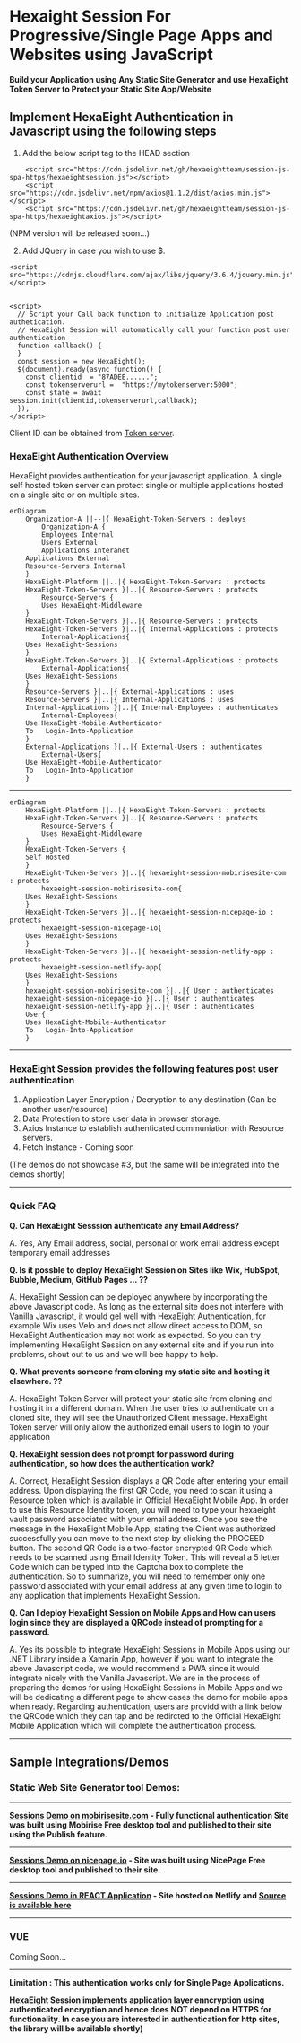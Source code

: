 # Hexaight Session For Progressive/Single Page Apps and Websites using JavaScript

**Build your Application using Any Static Site Generator and use HexaEight Token Server to Protect your Static Site App/Website**

## Implement HexaEight Authentication in Javascript using the following steps

1. Add the below script tag to the HEAD section

```
	<script src="https://cdn.jsdelivr.net/gh/hexaeightteam/session-js-spa-https/hexaeightsession.js"></script>
	<script src="https://cdn.jsdelivr.net/npm/axios@1.1.2/dist/axios.min.js"></script>
	<script src="https://cdn.jsdelivr.net/gh/hexaeightteam/session-js-spa-https/hexaeightaxios.js"></script>
```
(NPM version will be released soon...)

2. Add JQuery in case you wish to use $.

```
<script src="https://cdnjs.cloudflare.com/ajax/libs/jquery/3.6.4/jquery.min.js"></script>


<script>
  // Script your Call back function to initialize Application post authetication. 
  // HexaEight Session will automatically call your function post user authentication
  function callback() {
  }
  const session = new HexaEight();
  $(document).ready(async function() {
	const clientid  = "87ADEE......";
	const tokenserverurl =  "https://mytokenserver:5000";
	const state = await session.init(clientid,tokenserverurl,callback);
  }); 
</script>
```

Client ID can be obtained from [Token server](https://github.com/HexaEightTeam/HexaEight-Token-Server).  

### HexaEight Authentication Overview

HexaEight provides authentication for your javascript application.  A single self hosted token server can protect single or multiple applications hosted on a single site or on multiple sites.  



```mermaid
erDiagram
    Organization-A ||--|{ HexaEight-Token-Servers : deploys
        Organization-A {
        Employees Internal
        Users External
        Applications Interanet
	Applications External
	Resource-Servers Internal
	}
	HexaEight-Platform ||..|{ HexaEight-Token-Servers : protects
	HexaEight-Token-Servers }|..|{ Resource-Servers : protects
        Resource-Servers {
        Uses HexaEight-Middleware
	}
	HexaEight-Token-Servers }|..|{ Resource-Servers : protects
	HexaEight-Token-Servers }|..|{ Internal-Applications : protects
        Internal-Applications{
	Uses HexaEight-Sessions
	}
	HexaEight-Token-Servers }|..|{ External-Applications : protects
        External-Applications{
	Uses HexaEight-Sessions
	}
	Resource-Servers }|..|{ External-Applications : uses
	Resource-Servers }|..|{ Internal-Applications : uses
	Internal-Applications }|..|{ Internal-Employees : authenticates
        Internal-Employees{
	Use HexaEight-Mobile-Authenticator
	To   Login-Into-Application
	}
	External-Applications }|..|{ External-Users : authenticates
        External-Users{
	Use HexaEight-Mobile-Authenticator
	To   Login-Into-Application
	}

```
---

```mermaid
erDiagram
	HexaEight-Platform ||..|{ HexaEight-Token-Servers : protects
	HexaEight-Token-Servers }|..|{ Resource-Servers : protects
        Resource-Servers {
        Uses HexaEight-Middleware
	}
	HexaEight-Token-Servers {
	Self Hosted
	}
	HexaEight-Token-Servers }|..|{ hexaeight-session-mobirisesite-com : protects
        hexaeight-session-mobirisesite-com{
	Uses HexaEight-Sessions
	}
	HexaEight-Token-Servers }|..|{ hexaeight-session-nicepage-io : protects
        hexaeight-session-nicepage-io{
	Uses HexaEight-Sessions
	}
	HexaEight-Token-Servers }|..|{ hexaeight-session-netlify-app : protects
        hexaeight-session-netlify-app{
	Uses HexaEight-Sessions
	}
	hexaeight-session-mobirisesite-com }|..|{ User : authenticates
	hexaeight-session-nicepage-io }|..|{ User : authenticates
	hexaeight-session-netlify-app }|..|{ User : authenticates
	User{
	Uses HexaEight-Mobile-Authenticator
	To   Login-Into-Application
	}

```
---

### HexaEight Session provides the following features post user authentication

1. Application Layer Encryption / Decryption to any destination (Can be another user/resource)
2. Data Protection to store user data in browser storage.
3. Axios Instance to establish authenticated communiation with Resource servers.
4. Fetch Instance - Coming soon

(The demos do not showcase #3, but the same will be integrated into the demos shortly)

---
### Quick FAQ 

**Q. Can HexaEight Sesssion authenticate any Email Address?**

A. Yes, Any Email address, social, personal or work email address except temporary email addresses

**Q. Is it possble to deploy HexaEight Session on Sites like Wix, HubSpot, Bubble, Medium, GitHub Pages ... ??**

A. HexaEight Session can be deployed anywhere by incorporating the above Javascript code. As long as the external site does not interfere with Vanilla Javascript, it would gel well with HexaEight Authentication, for example Wix uses Velo and does not allow direct access to DOM, so HexaEight Authentication may not work as expected. So you can try implementing HexaEight Session on any external site and if you run into problems, shout out to us and we will bee happy to help.

**Q. What prevents someone from cloning my static site and hosting it elsewhere. ??**

A. HexaEight Token Server will protect your static site from cloning and hosting it in a different domain.  When the user tries to authenticate on a cloned site, they will see the Unauthorized Client message. HexaEight Token server will only allow the authorized email users to login to your application

**Q. HexaEight session does not prompt for password during authentication, so how does the authentication work?**

A. Correct, HexaEight Session displays a QR Code after entering your email address. Upon displaying the first QR Code, you need to scan it using a Resource token which is available in Official HexaEight Mobile App. In order to use this Resource Identity token, you will need to type your hexaeight vault password associated with your email address. Once you see the message in the HexaEight Mobile App, stating the Client was authorized successfully you can move to the next step by clicking the PROCEED button. The second QR Code is a two-factor encrypted QR Code which needs to be scanned using Email Identity Token. This will reveal a 5 letter Code which can be typed into the Captcha box to complete the authentication. So to summarize, you will need to remember only one password associated with your email address at any given time to login to any application that implements HexaEight Session.

**Q. Can I deploy HexaEight Session on Mobile Apps and How can users login since they are displayed a QRCode instead of prompting for a password.**

A. Yes its possible to integrate HexaEight Sessions in Mobile Apps using our .NET Library inside a Xamarin App, however if you want to integrate the above Javascript code, we would recommend a PWA since it would integrate nicely with the Vanilla Javascript. We are in the process of preparing the demos for using HexaEight Sessions in Mobile Apps and we will be dedicating a different page to show cases the demo for mobile apps when ready. Regarding authentication, users are providd with a link below the QRCode which they can tap and be redircted to the Official HexaEight Mobile Application which will complete the authentication process.

---

## Sample Integrations/Demos


### Static Web Site Generator tool Demos:
---

**[Sessions Demo on mobirisesite.com](https://hexaeight-session.mobirisesite.com) - Fully functional authentication Site was built using Mobirise Free desktop tool and published to their site using the Publish feature.**

---

**[Sessions Demo on nicepage.io](https://hexaeight-session.nicepage.io/) - Site was built using NicePage Free desktop tool and published to their site.**

---

**[Sessions Demo in REACT Application](https://hexaeight-session.netlify.app) -  Site hosted on Netlify and [Source is available here](https://github.com/HexaEightTeam/react-hexaeight-session-demo)**

---

### VUE

Coming Soon...

---

**Limitation : This authentication works only for Single Page Applications.**  

**HexaEight Session implements application layer enncryption using authenticated encryption and hence does NOT depend on HTTPS for functionality. In case you are interested in authentication for http sites, the library will be available shortly)**



